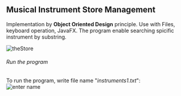 
## Musical Instrument Store Management

Implementation by **Object Oriented Design** principle.
Use with Files, keyboard operation, JavaFX. 
The program enable searching spicific instrument by substring.

![theStore](https://user-images.githubusercontent.com/56959832/71640523-57eaa980-2c94-11ea-939b-099376a7f5fc.JPG)

###### Run the program
To run the program, write file name "*instruments1.txt*":\
![enter name](https://user-images.githubusercontent.com/56959832/71640766-1a3c4f80-2c99-11ea-8469-6db25e36abe2.JPG)


